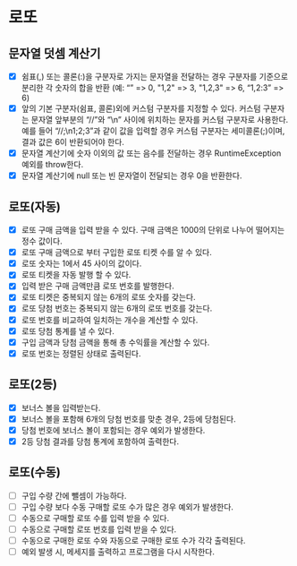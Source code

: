 # 로또
## 문자열 덧셈 계산기
- [x] 쉼표(,) 또는 콜론(:)을 구분자로 가지는 문자열을 전달하는 경우 구분자를 기준으로 분리한 각 숫자의 합을 반환 (예: “” => 0, "1,2" => 3, "1,2,3" => 6, “1,2:3” => 6)
- [x] 앞의 기본 구분자(쉼표, 콜론)외에 커스텀 구분자를 지정할 수 있다. 커스텀 구분자는 문자열 앞부분의 “//”와 “\n” 사이에 위치하는 문자를 커스텀 구분자로 사용한다. 예를 들어 “//;\n1;2;3”과 같이 값을 입력할 경우 커스텀 구분자는 세미콜론(;)이며, 결과 값은 6이 반환되어야 한다.
- [x] 문자열 계산기에 숫자 이외의 값 또는 음수를 전달하는 경우 RuntimeException 예외를 throw한다.
- [x] 문자열 계산기에 null 또는 빈 문자열이 전달되는 경우 0을 반환한다.   

## 로또(자동)
- [x] 로또 구매 금액을 입력 받을 수 있다. 구매 금액은 1000의 단위로 나누어 떨어지는 정수 값이다. 
- [x] 로또 구매 금액으로 부터 구입한 로또 티켓 수를 알 수 있다.
- [x] 로또 숫자는 1에서 45 사이의 값이다.
- [x] 로또 티켓을 자동 발행 할 수 있다.
- [x] 입력 받은 구매 금액만큼 로또 번호를 발행한다.
- [x] 로또 티켓은 중복되지 않는 6개의 로또 숫자를 갖는다.
- [x] 로또 당첨 번호는 중복되지 않는 6개의 로또 번호를 갖는다.
- [x] 로또 번호를 비교하여 일치하는 개수을 계산할 수 있다.
- [x] 로또 당첨 통계를 낼 수 있다.
- [x] 구입 금액과 당첨 금액을 통해 총 수익률을 계산할 수 있다. 
- [x] 로또 번호는 정렬된 상태로 출력된다.

## 로또(2등)
- [x] 보너스 볼을 입력받는다.
- [x] 보너스 볼을 포함해 6개의 당첨 번호를 맞춘 경우, 2등에 당첨된다.
- [x] 당첨 번호에 보너스 볼이 포함되는 경우 예외가 발생한다.
- [x] 2등 당첨 결과를 당첨 통계에 포함하여 출력한다. 

## 로또(수동)
- [ ] 구입 수량 간에 뺄셈이 가능하다. 
- [ ] 구입 수량 보다 수동 구매할 로또 수가 많은 경우 예외가 발생한다.
- [ ] 수동으로 구매할 로또 수를 입력 받을 수 있다.
- [ ] 수동으로 구매할 로또 번호를 입력 받을 수 있다.
- [ ] 수동으로 구매한 로또 수와 자동으로 구매한 로또 수가 각각 출력된다.
- [ ] 예외 발생 시, 메세지를 출력하고 프로그램을 다시 시작한다.